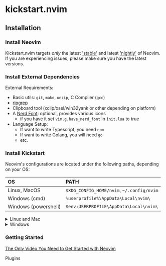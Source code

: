 # kickstart.nvim

## Installation

### Install Neovim

Kickstart.nvim targets *only* the latest
['stable'](https://github.com/neovim/neovim/releases/tag/stable) and latest
['nightly'](https://github.com/neovim/neovim/releases/tag/nightly) of Neovim.
If you are experiencing issues, please make sure you have the latest versions.

### Install External Dependencies

External Requirements:
- Basic utils: `git`, `make`, `unzip`, C Compiler (`gcc`)
- [ripgrep](https://github.com/BurntSushi/ripgrep#installation)
- Clipboard tool (xclip/xsel/win32yank or other depending on platform)
- A [Nerd Font](https://www.nerdfonts.com/): optional, provides various icons
  - if you have it set `vim.g.have_nerd_font` in `init.lua` to true
- Language Setup:
  - If want to write Typescript, you need `npm`
  - If want to write Golang, you will need `go`
  - etc.

### Install Kickstart

Neovim's configurations are located under the following paths, depending on your OS:

| OS | PATH |
| :- | :--- |
| Linux, MacOS | `$XDG_CONFIG_HOME/nvim`, `~/.config/nvim` |
| Windows (cmd)| `%userprofile%\AppData\Local\nvim\` |
| Windows (powershell)| `$env:USERPROFILE\AppData\Local\nvim\` |


<details><summary> Linux and Mac </summary>
  
```
rm -rf ~/.config/nvim/ && rm -rf ~/.local/share/nvim/
```

<details><summary>Ubuntu Install Steps</summary>

```
sudo add-apt-repository ppa:neovim-ppa/unstable -y
sudo apt update
sudo apt install make gcc ripgrep unzip git xclip neovim
```
</details>
<details><summary>Debian Install Steps</summary>

```
sudo apt update
sudo apt install make gcc ripgrep unzip git xclip curl

# Now we install nvim
curl -LO https://github.com/neovim/neovim/releases/latest/download/nvim-linux64.tar.gz
sudo rm -rf /opt/nvim-linux64
sudo mkdir -p /opt/nvim-linux64
sudo chmod a+rX /opt/nvim-linux64
sudo tar -C /opt -xzf nvim-linux64.tar.gz

# make it available in /usr/local/bin, distro installs to /usr/bin
sudo ln -sf /opt/nvim-linux64/bin/nvim /usr/local/bin/
```
</details>
<details><summary>Fedora Install Steps</summary>

```
sudo dnf install -y gcc make git ripgrep fd-find unzip neovim
```
</details>

<details><summary>Arch Install Steps</summary>

```
sudo pacman -S --noconfirm --needed gcc make git ripgrep fd unzip neovim
```
</details>


```sh
git clone https://github.com/meyu-sys/meyu.nvim.git "${XDG_CONFIG_HOME:-$HOME/.config}"/nvim
```

</details>

<details><summary> Windows </summary>
  
  <details><summary>Windows with gcc/make using chocolatey</summary>
    
  1. install [chocolatey](https://chocolatey.org/install)
  either follow the instructions on the page or use winget,
  run in cmd as **admin**:
  ```
  winget install --accept-source-agreements chocolatey.chocolatey
  ```
  
  2. install all requirements using choco, exit previous cmd and
  open a new one so that choco path is set, and run in cmd as **admin**:
  ```
  choco install -y neovim git ripgrep wget fd unzip gzip mingw make
  ```
  </details>

```
git clone https://github.com/meyu-sys/meyu.nvim.git $env:USERPROFILE\AppData\Local\nvim\
```

</details>

### Getting Started

[The Only Video You Need to Get Started with Neovim](https://youtu.be/m8C0Cq9Uv9o)


Plugins
